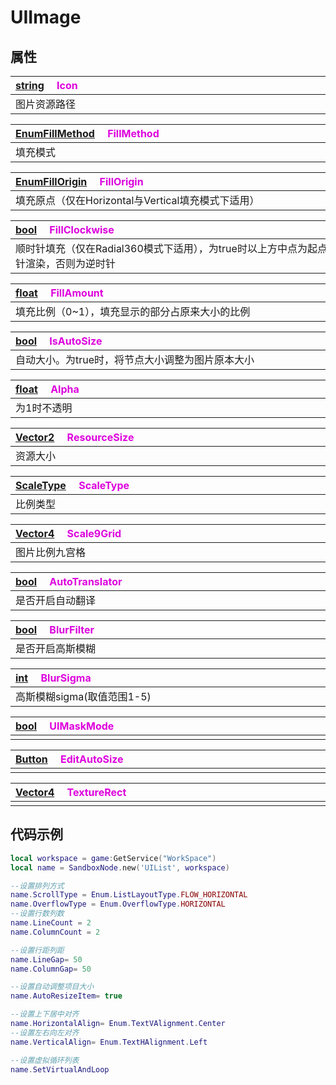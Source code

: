 # UIImage

## 属性

|<div style="width:700px">[string](/Api/DataType/String.md) &emsp;<font color="dd00dd">Icon</font></div>|
|:---|
|图片资源路径|

|<div style="width:700px">[EnumFillMethod](/Api/Enums/EnumFillMethod.md) &emsp;<font color="dd00dd">FillMethod</font></div>|
|:---|
|填充模式|

|<div style="width:700px">[EnumFillOrigin](/Api/Enums/EnumFillOrigin.md) &emsp;<font color="dd00dd">FillOrigin</font></div>|
|:---|
|填充原点（仅在Horizontal与Vertical填充模式下适用）|

|<div style="width:700px">[bool](/Api/DataType/Bool.md) &emsp;<font color="dd00dd">FillClockwise</font></div>|
|:---|
|顺时针填充（仅在Radial360模式下适用），为true时以上方中点为起点，根据FillAmount比例顺时针渲染，否则为逆时针|

|<div style="width:700px">[float](/Api/DataType/Number.md) &emsp;<font color="dd00dd">FillAmount</font></div>|
|:---|
|填充比例（0~1），填充显示的部分占原来大小的比例|

|<div style="width:700px">[bool](/Api/DataType/Bool.md) &emsp;<font color="dd00dd">IsAutoSize</font></div>|
|:---|
|自动大小。为true时，将节点大小调整为图片原本大小|

|<div style="width:700px">[float](/Api/DataType/Number.md) &emsp;<font color="dd00dd">Alpha</font></div>|
|:---|
|为1时不透明|

|<div style="width:700px">[Vector2](/Api/DataType/Vector2.md) &emsp;<font color="dd00dd">ResourceSize</font></div>|
|:---|
|资源大小|

|<div style="width:700px">[ScaleType](/Api/Enums/ScaleType.md) &emsp;<font color="dd00dd">ScaleType</font></div>|
|:---|
|比例类型|

|<div style="width:700px">[Vector4](/Api/DataType/Vector4.md) &emsp;<font color="dd00dd">Scale9Grid</font></div>|
|:---|
|图片比例九宫格|

|<div style="width:700px">[bool](/Api/DataType/Bool.md) &emsp;<font color="dd00dd">AutoTranslator</font></div>|
|:---|
|是否开启自动翻译|

|<div style="width:700px">[bool](/Api/DataType/Bool.md) &emsp;<font color="dd00dd">BlurFilter</font></div>|
|:---|
|是否开启高斯模糊|

|<div style="width:700px">[int](/Api/DataType/Number.md) &emsp;<font color="dd00dd">BlurSigma</font></div>|
|:---|
|高斯模糊sigma(取值范围1-5)|

|<div style="width:700px">[bool](/Api/DataType/Bool.md) &emsp;<font color="dd00dd">UIMaskMode</font></div>|
|:---|
||

|<div style="width:700px">[Button](/Api/Enums/Button.md) &emsp;<font color="dd00dd">EditAutoSize</font></div>|
|:---|
||

|<div style="width:700px">[Vector4](/Api/DataType/Vector4.md) &emsp;<font color="dd00dd">TextureRect</font></div>|
|:---|
||

## 代码示例

```lua
local workspace = game:GetService("WorkSpace")
local name = SandboxNode.new('UIList', workspace)

--设置排列方式
name.ScrollType = Enum.ListLayoutType.FLOW_HORIZONTAL
name.OverflowType = Enum.OverflowType.HORIZONTAL
--设置行数列数
name.LineCount = 2
name.ColumnCount = 2

--设置行距列距
name.LineGap= 50
name.ColumnGap= 50

--设置自动调整项目大小
name.AutoResizeItem= true

--设置上下居中对齐
name.HorizontalAlign= Enum.TextVAlignment.Center
--设置左右向左对齐
name.VerticalAlign= Enum.TextHAlignment.Left

--设置虚拟循环列表
name.SetVirtualAndLoop
```